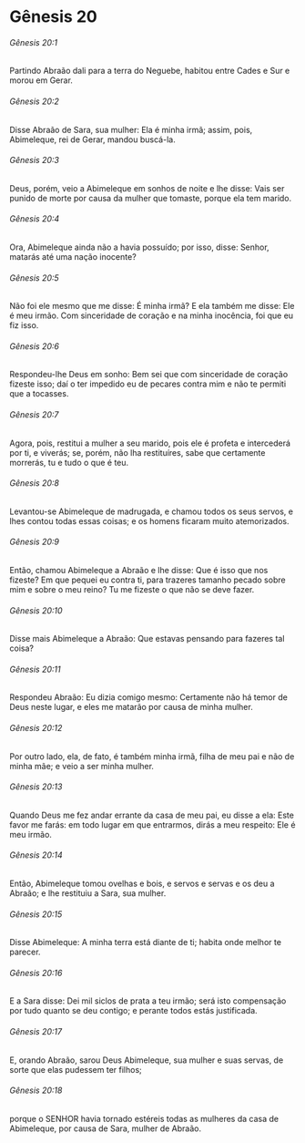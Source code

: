 # Gênesis 20

###### Gênesis 20:1

Partindo Abraão dali para a terra do Neguebe, habitou entre Cades e Sur e morou em Gerar.

###### Gênesis 20:2

Disse Abraão de Sara, sua mulher: Ela é minha irmã; assim, pois, Abimeleque, rei de Gerar, mandou buscá-la.

###### Gênesis 20:3

Deus, porém, veio a Abimeleque em sonhos de noite e lhe disse: Vais ser punido de morte por causa da mulher que tomaste, porque ela tem marido.

###### Gênesis 20:4

Ora, Abimeleque ainda não a havia possuído; por isso, disse: Senhor, matarás até uma nação inocente?

###### Gênesis 20:5

Não foi ele mesmo que me disse: É minha irmã? E ela também me disse: Ele é meu irmão. Com sinceridade de coração e na minha inocência, foi que eu fiz isso.

###### Gênesis 20:6

Respondeu-lhe Deus em sonho: Bem sei que com sinceridade de coração fizeste isso; daí o ter impedido eu de pecares contra mim e não te permiti que a tocasses.

###### Gênesis 20:7

Agora, pois, restitui a mulher a seu marido, pois ele é profeta e intercederá por ti, e viverás; se, porém, não lha restituíres, sabe que certamente morrerás, tu e tudo o que é teu.

###### Gênesis 20:8

Levantou-se Abimeleque de madrugada, e chamou todos os seus servos, e lhes contou todas essas coisas; e os homens ficaram muito atemorizados.

###### Gênesis 20:9

Então, chamou Abimeleque a Abraão e lhe disse: Que é isso que nos fizeste? Em que pequei eu contra ti, para trazeres tamanho pecado sobre mim e sobre o meu reino? Tu me fizeste o que não se deve fazer.

###### Gênesis 20:10

Disse mais Abimeleque a Abraão: Que estavas pensando para fazeres tal coisa?

###### Gênesis 20:11

Respondeu Abraão: Eu dizia comigo mesmo: Certamente não há temor de Deus neste lugar, e eles me matarão por causa de minha mulher.

###### Gênesis 20:12

Por outro lado, ela, de fato, é também minha irmã, filha de meu pai e não de minha mãe; e veio a ser minha mulher.

###### Gênesis 20:13

Quando Deus me fez andar errante da casa de meu pai, eu disse a ela: Este favor me farás: em todo lugar em que entrarmos, dirás a meu respeito: Ele é meu irmão.

###### Gênesis 20:14

Então, Abimeleque tomou ovelhas e bois, e servos e servas e os deu a Abraão; e lhe restituiu a Sara, sua mulher.

###### Gênesis 20:15

Disse Abimeleque: A minha terra está diante de ti; habita onde melhor te parecer.

###### Gênesis 20:16

E a Sara disse: Dei mil siclos de prata a teu irmão; será isto compensação por tudo quanto se deu contigo; e perante todos estás justificada.

###### Gênesis 20:17

E, orando Abraão, sarou Deus Abimeleque, sua mulher e suas servas, de sorte que elas pudessem ter filhos;

###### Gênesis 20:18

porque o SENHOR havia tornado estéreis todas as mulheres da casa de Abimeleque, por causa de Sara, mulher de Abraão.

